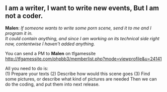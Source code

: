 I am a writer, I want to write new events, But I am not a coder.
-
<B>Malen</B>:
<I>If someone wants to write some porn scene, send it to me and I program it in.  
It could contain anything, and since I am working on its technical side right now, contentwise I haven't added anything.</I>
  
You can send a PM to <B>Malen</B> on tfgamessite
http://tfgamessite.com/phpbb3/memberlist.php?mode=viewprofile&u=24141
  
All you need to do is:  
(1) Prepare your texts
(2) Describe how would this scene goes
(3) Find some pictures, or describe what kind of pictures are needed
Then we can do the coding, and put them into next release.  